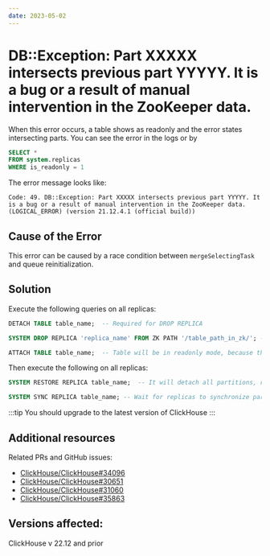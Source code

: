 ```yaml
---
date: 2023-05-02
---
```


# DB::Exception: Part XXXXX intersects previous part YYYYY. It is a bug or a result of manual intervention in the ZooKeeper data.

When this error occurs, a table shows as readonly and the error states intersecting parts. You can see the error in the logs or by

```sql
SELECT *
FROM system.replicas
WHERE is_readonly = 1
```

The error message looks like:

```
Code: 49. DB::Exception: Part XXXXX intersects previous part YYYYY. It is a bug or a result of manual intervention in the ZooKeeper data. (LOGICAL_ERROR) (version 21.12.4.1 (official build))
```

## Cause of the Error

This error can be caused by a race condition between `mergeSelectingTask` and queue reinitialization.

## Solution

Execute the following queries on all replicas:

```sql
DETACH TABLE table_name;  -- Required for DROP REPLICA

SYSTEM DROP REPLICA 'replica_name' FROM ZK PATH '/table_path_in_zk/'; -- It will remove everything from /table_path_in_zk

ATTACH TABLE table_name;  -- Table will be in readonly mode, because there is no metadata in ZK
```

Then execute the following on all replicas:

```sql
SYSTEM RESTORE REPLICA table_name;  -- It will detach all partitions, re-create metadata in ZK (like it's new empty table), and then attach all partitions back

SYSTEM SYNC REPLICA table_name; -- Wait for replicas to synchronize parts. Also it's recommended to check `system.detached_parts` on all replicas after recovery is finished.
```

:::tip
You should upgrade to the latest version of ClickHouse
:::


## Additional resources

Related PRs and GitHub issues:

- [ClickHouse/ClickHouse#34096](https://github.com/ClickHouse/ClickHouse/pull/34096)
- [ClickHouse/ClickHouse#30651](https://github.com/ClickHouse/ClickHouse/pull/30651)
- [ClickHouse/ClickHouse#31060](https://github.com/ClickHouse/ClickHouse/pull/31060)
- [ClickHouse/ClickHouse#35863](https://github.com/ClickHouse/ClickHouse/issues/35863)

## Versions affected:
ClickHouse v 22.12 and prior